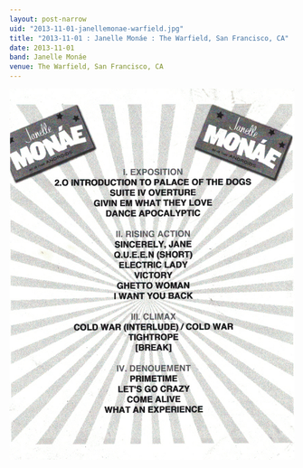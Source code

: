 ```yaml
---
layout: post-narrow
uid: "2013-11-01-janellemonae-warfield.jpg"
title: "2013-11-01 : Janelle Monáe : The Warfield, San Francisco, CA"
date: 2013-11-01
band: Janelle Monáe
venue: The Warfield, San Francisco, CA
---
```


<div class="showcase">
  <img src="/img/2013/11/20131101-JanelleMonae-Warfield.jpg" alt="2013-11-01-janellemonae-warfield.jpg">
</div>

